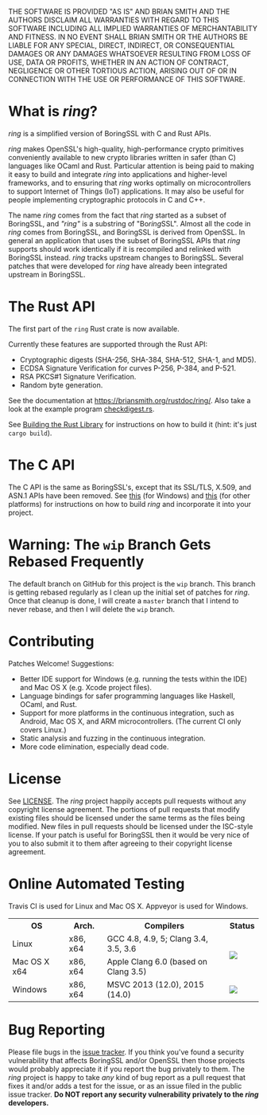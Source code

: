 THE SOFTWARE IS PROVIDED "AS IS" AND BRIAN SMITH AND THE AUTHORS DISCLAIM
ALL WARRANTIES WITH REGARD TO THIS SOFTWARE INCLUDING ALL IMPLIED WARRANTIES
OF MERCHANTABILITY AND FITNESS. IN NO EVENT SHALL BRIAN SMITH OR THE AUTHORS
BE LIABLE FOR ANY SPECIAL, DIRECT, INDIRECT, OR CONSEQUENTIAL DAMAGES OR ANY
DAMAGES WHATSOEVER RESULTING FROM LOSS OF USE, DATA OR PROFITS, WHETHER IN
AN ACTION OF CONTRACT, NEGLIGENCE OR OTHER TORTIOUS ACTION, ARISING OUT OF
OR IN CONNECTION WITH THE USE OR PERFORMANCE OF THIS SOFTWARE.



What is *ring*?
===============

*ring* is a simplified version of BoringSSL with C and Rust APIs.

*ring* makes OpenSSL's high-quality, high-performance crypto primitives
conveniently available to new crypto libraries written in safer (than C)
languages like OCaml and Rust. Particular attention is being paid to making it
easy to build and integrate *ring* into applications and higher-level
frameworks, and to ensuring that *ring* works optimally on microcontrollers
to support Internet of Things (IoT) applications. It may also be useful for
people implementing cryptographic protocols in C and C++.

The name *ring* comes from the fact that *ring* started as a subset of
BoringSSL, and *"ring"* is a substring of "Bo*ring*SSL". Almost all the code in
*ring* comes from BoringSSL, and BoringSSL is derived from OpenSSL. In general
an application that uses the subset of BoringSSL APIs that *ring* supports
should work identically if it is recompiled and relinked with BoringSSL
instead. *ring* tracks upstream changes to BoringSSL. Several patches that
were developed for *ring* have already been integrated upstream in BoringSSL.



The Rust API
============
The first part of the ```ring``` Rust crate is now available.

Currently these features are supported through the Rust API:

* Cryptographic digests (SHA-256, SHA-384, SHA-512, SHA-1, and MD5).
* ECDSA Signature Verification for curves P-256, P-384, and P-521.
* RSA PKCS#1 Signature Verification.
* Random byte generation.

See the documentation at
https://briansmith.org/rustdoc/ring/. Also take a look at the example
program [checkdigest.rs](examples/checkdigest.rs).

See [Building the Rust Library](BUILDING.md#building-the-rust-library) for
instructions on how to build it (hint: it's just ```cargo build```).



The C API
=========
The C API is the same as BoringSSL's, except that its SSL/TLS, X.509, and
ASN.1 APIs have been removed. See
[this](https://github.com/briansmith/ring/blob/wip/BUILDING.md#building-the-c-library-on-windows)
(for Windows) and
[this](https://github.com/briansmith/ring/blob/wip/BUILDING.md#building-the-c-library-on-linux-and-similar-platforms)
(for other platforms) for instructions on how to build *ring* and incorporate
it into your project.



Warning: The ```wip``` Branch Gets Rebased Frequently
=====================================================

The default branch on GitHub for this project is the ```wip``` branch. This
branch is getting rebased regularly as I clean up the initial set of patches
for *ring*. Once that cleanup is done, I will create a ```master``` branch that
I intend to never rebase, and then I will delete the ```wip``` branch.



Contributing
============

Patches Welcome! Suggestions:

* Better IDE support for Windows (e.g. running the tests within the IDE) and
  Mac OS X (e.g. Xcode project files).
* Language bindings for safer programming languages like Haskell, OCaml, and
  Rust.
* Support for more platforms in the continuous integration, such as Android,
  Mac OS X, and ARM microcontrollers. (The current CI only covers Linux.)
* Static analysis and fuzzing in the continuous integration.
* More code elimination, especially dead code.



License
=======

See [LICENSE](LICENSE). The *ring* project happily accepts pull requests
without any copyright license agreement. The portions of pull requests that
modify existing files should be licensed under the same terms as the files
being modified. New files in pull requests should be licensed under the
ISC-style license. If your patch is useful for BoringSSL then it would be very
nice of you to also submit it to them after agreeing to their copyright license
agreement.



Online Automated Testing
========================

Travis CI is used for Linux and Mac OS X. Appveyor is used for Windows.

<table>
<tr><th>OS</th><th>Arch.</th><th>Compilers</th><th>Status</th>
<tr><td>Linux</td>
    <td>x86, x64<td>GCC 4.8, 4.9, 5; Clang 3.4, 3.5, 3.6</td>
    <td rowspan=2><a title="Build Status" href=https://travis-ci.org/briansmith/ring><img src=https://travis-ci.org/briansmith/ring.svg?branch=wip></a>
</tr>
<tr><td>Mac OS X x64</td>
    <td>x86, x64</td>
    <td>Apple Clang 6.0 (based on Clang 3.5)</td>
</tr>
<tr><td>Windows</td>
    <td>x86, x64</td>
    <td>MSVC 2013 (12.0), 2015 (14.0)</td>
    <td><a title="Build Status" href=https://ci.appveyor.com/project/briansmith/ring/branch/wip><img src=https://ci.appveyor.com/api/projects/status/3wq9p54r9iym05rm/branch/wip?svg=true></a>
</tr>
</table>



Bug Reporting
=============

Please file bugs in the
[issue tracker](https://github.com/briansmith/ring/issues). If you think you've
found a security vulnerability that affects BoringSSL and/or OpenSSL then those
projects would probably appreciate it if you report the bug privately to them.
The *ring* project is happy to take *any* kind of bug report as a pull request
that fixes it and/or adds a test for the issue, or as an issue filed in the
public issue tracker. **Do NOT report any security vulnerability privately to
the *ring* developers.**
